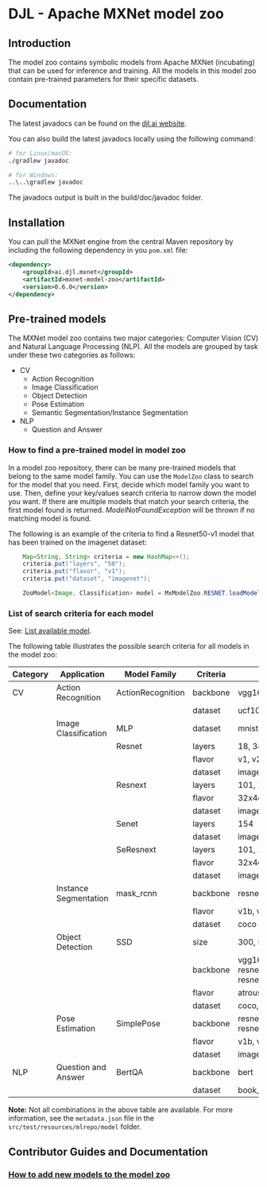 # DJL - Apache MXNet model zoo

## Introduction

The model zoo contains symbolic models from Apache MXNet (incubating) that can be used for inference and training. All the models in this model zoo contain pre-trained parameters for their specific datasets.

## Documentation

The latest javadocs can be found on the [djl.ai website](https://javadoc.io/doc/ai.djl.mxnet/mxnet-model-zoo/latest/index.html).

You can also build the latest javadocs locally using the following command:

```sh
# for Linux/macOS:
./gradlew javadoc

# for Windows:
..\..\gradlew javadoc
```
The javadocs output is built in the build/doc/javadoc folder.


## Installation
You can pull the MXNet engine from the central Maven repository by including the following dependency in you `pom.xml` file:

```xml
<dependency>
    <groupId>ai.djl.mxnet</groupId>
    <artifactId>mxnet-model-zoo</artifactId>
    <version>0.6.0</version>
</dependency>
```

## Pre-trained models

The MXNet model zoo contains two major categories: Computer Vision (CV) and Natural Language Processing (NLP). 
All the models are grouped by task under these two categories as follows:


* CV
  * Action Recognition
  * Image Classification
  * Object Detection
  * Pose Estimation
  * Semantic Segmentation/Instance Segmentation
* NLP
  * Question and Answer

### How to find a pre-trained model in model zoo

In a model zoo repository, there can be many pre-trained models that belong to the same model family.
You can use the `ModelZoo` class to search for the model that you need.
First, decide which model family you want to use. Then, define your key/values search criteria
to narrow down the model you want. If there are multiple models that match your search criteria, the first
model found is returned. *ModelNotFoundException* will be thrown if no matching model is found.

The following is an example of the criteria to find a Resnet50-v1 model that has been trained on the imagenet dataset:

```java
    Map<String, String> criteria = new HashMap<>();
    criteria.put("layers", "50");
    criteria.put("flavor", "v1");
    criteria.put("dataset", "imagenet");

    ZooModel<Image, Classification> model = MxModelZoo.RESNET.loadModel(criteria, device);
``` 

### List of search criteria for each model

See: [List available model](../../model-zoo/README.md#list-available-models).

The following table illustrates the possible search criteria for all models in the model zoo:

| Category | Application           | Model Family      | Criteria | Possible values                                            |
|----------|-----------------------|-------------------|----------|------------------------------------------------------------|
| CV       | Action Recognition    | ActionRecognition | backbone | vgg16, inceptionv3                                         |
|          |                       |                   | dataset  | ucf101                                                     |
|          | Image Classification  | MLP               | dataset  | mnist                                                      |
|          |                       | Resnet            | layers   | 18, 34, 50, 101, 152                                       |
|          |                       |                   | flavor   | v1, v2, v1d                                                |
|          |                       |                   | dataset  | imagenet, cifar10                                          |
|          |                       | Resnext           | layers   | 101, 150                                                   |
|          |                       |                   | flavor   | 32x4d, 64x4d                                               |
|          |                       |                   | dataset  | imagenet                                                   |
|          |                       | Senet             | layers   | 154                                                        |
|          |                       |                   | dataset  | imagenet                                                   |
|          |                       | SeResnext         | layers   | 101, 150                                                   |
|          |                       |                   | flavor   | 32x4d, 64x4d                                               |
|          |                       |                   | dataset  | imagenet                                                   |
|          | Instance Segmentation | mask_rcnn         | backbone | resnet18, resnet50, resnet101                              |
|          |                       |                   | flavor   | v1b, v1d                                                   |
|          |                       |                   | dataset  | coco                                                       |
|          | Object Detection      | SSD               | size     | 300, 512                                                   |
|          |                       |                   | backbone | vgg16, mobilenet, resnet18, resnet50, resnet101, resnet152 |
|          |                       |                   | flavor   | atrous, 1.0, v1, v2                                        |
|          |                       |                   | dataset  | coco, voc                                                  |
|          | Pose Estimation       | SimplePose        | backbone | resnet18, resnet50, resnet101, resnet152                   |
|          |                       |                   | flavor   | v1b, v1d                                                   |
|          |                       |                   | dataset  | imagenet                                                   |
| NLP      | Question and Answer   | BertQA            | backbone | bert                                                       |
|          |                       |                   | dataset  | book_corpus_wiki_en_uncased                                |

**Note:** Not all combinations in the above table are available. For more information, see the `metadata.json` file
in the `src/test/resources/mlrepo/model` folder.

## Contributor Guides and Documentation

### [How to add new models to the model zoo](../../docs/development/add_model_to_model-zoo.md)
